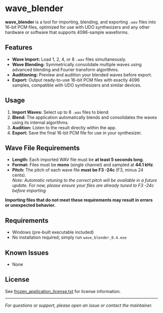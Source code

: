 ﻿# wave_blender

**wave_blender** is a tool for importing, blending, and exporting `.wav` files into 16-bit PCM files, optimized for use with UDO synthesizers and any other hardware or software that supports 4096-sample waveforms.

## Features

- **Wave Import:** Load 1, 2, 4, or 8 `.wav` files simultaneously.
- **Wave Blending:** Symmetrically consolidate multiple waves using advanced blending and Fourier transform algorithms.
- **Auditioning:** Preview and audition your blended waves before export.
- **Export:** Output ready-to-use 16-bit PCM files with exactly 4096 samples, compatible with UDO synthesizers and similar devices.

## Usage

1. **Import Waves:** Select up to 8 `.wav` files to blend.
2. **Blend:** The application automatically blends and consolidates the waves using its internal algorithms.
3. **Audition:** Listen to the result directly within the app.
4. **Export:** Save the final 16-bit PCM file for use in your synthesizer.

## Wave File Requirements

- **Length:** Each imported WAV file must be **at least 5 seconds long**. 
- **Format:** Files must be **mono** (single channel) and sampled at **44.1 kHz**.
- **Pitch:** The pitch of each wave file **must be F3 -24c** (F3, minus 24 cents).  
  *Note: Automatic retuning to the correct pitch will be available in a future update. For now, please ensure your files are already tuned to F3 -24c before importing.*

**Importing files that do not meet these requirements may result in errors or unexpected behavior.**

## Requirements

- Windows (pre-built executable included)
- No installation required; simply run `wave_blender_0.4.exe`

## Known Issues
- None

## License

See [frozen_application_license.txt](frozen_application_license.txt) for license information.

---

*For questions or support, please open an issue or contact the maintainer.*
